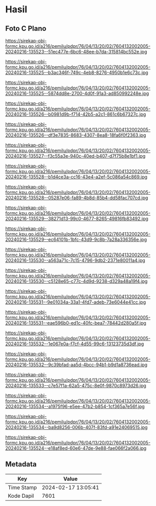 # Hasil

## Foto C Plano

https://sirekap-obj-formc.kpu.go.id/a216/pemilu/pdpr/76/04/13/20/02/7604132002005-20240216-135523--51ec477e-6bc6-48ee-b7da-315814bc552e.jpg

https://sirekap-obj-formc.kpu.go.id/a216/pemilu/pdpr/76/04/13/20/02/7604132002005-20240216-135525--b3ac346f-749c-4eb8-8276-4950b1e6c73c.jpg

https://sirekap-obj-formc.kpu.go.id/a216/pemilu/pdpr/76/04/13/20/02/7604132002005-20240216-135525--5874dd8e-2700-4d0f-91a3-ad850992248e.jpg

https://sirekap-obj-formc.kpu.go.id/a216/pemilu/pdpr/76/04/13/20/02/7604132002005-20240216-135526--b0981d9b-f714-42b5-a2c1-861c6b67327c.jpg

https://sirekap-obj-formc.kpu.go.id/a216/pemilu/pdpr/76/04/13/20/02/7604132002005-20240216-135526--df3e7835-8683-4307-8ea8-18fa6f0f2363.jpg

https://sirekap-obj-formc.kpu.go.id/a216/pemilu/pdpr/76/04/13/20/02/7604132002005-20240216-135527--f3c55a3e-940c-40ed-b407-d7f75b8e1bf1.jpg

https://sirekap-obj-formc.kpu.go.id/a216/pemilu/pdpr/76/04/13/20/02/7604132002005-20240216-135528--b1d4ce3a-cc16-43e4-a2ef-5c086a54c869.jpg

https://sirekap-obj-formc.kpu.go.id/a216/pemilu/pdpr/76/04/13/20/02/7604132002005-20240216-135528--05287e06-fa89-4b8d-85b4-dd58fac707cd.jpg

https://sirekap-obj-formc.kpu.go.id/a216/pemilu/pdpr/76/04/13/20/02/7604132002005-20240216-135529--38271d13-99c0-4677-8265-49816fb83492.jpg

https://sirekap-obj-formc.kpu.go.id/a216/pemilu/pdpr/76/04/13/20/02/7604132002005-20240216-135529--ec64101b-1bfc-43d9-9c8b-7a28a336356e.jpg

https://sirekap-obj-formc.kpu.go.id/a216/pemilu/pdpr/76/04/13/20/02/7604132002005-20240216-135530--a563a71c-7c15-4796-9db2-2371e80011a4.jpg

https://sirekap-obj-formc.kpu.go.id/a216/pemilu/pdpr/76/04/13/20/02/7604132002005-20240216-135530--c5128e65-c77c-4d9d-9238-d329a48a19f4.jpg

https://sirekap-obj-formc.kpu.go.id/a216/pemilu/pdpr/76/04/13/20/02/7604132002005-20240216-135531--9e01034a-33a1-4fd7-adeb-73e6044e41cc.jpg

https://sirekap-obj-formc.kpu.go.id/a216/pemilu/pdpr/76/04/13/20/02/7604132002005-20240216-135531--eae596b0-ed1c-40fc-bea7-78442d280a5f.jpg

https://sirekap-obj-formc.kpu.go.id/a216/pemilu/pdpr/76/04/13/20/02/7604132002005-20240216-135532--1e067e0a-f7cf-4d55-99c6-13123735d3df.jpg

https://sirekap-obj-formc.kpu.go.id/a216/pemilu/pdpr/76/04/13/20/02/7604132002005-20240216-135532--9c39bfad-aa5d-4bcc-94b1-b9d1a8736ead.jpg

https://sirekap-obj-formc.kpu.go.id/a216/pemilu/pdpr/76/04/13/20/02/7604132002005-20240216-135533--c7e57f1a-62a5-475c-8e0f-9870c8973d26.jpg

https://sirekap-obj-formc.kpu.go.id/a216/pemilu/pdpr/76/04/13/20/02/7604132002005-20240216-135534--a1975f96-e5ee-47b2-b854-1cf365a7e56f.jpg

https://sirekap-obj-formc.kpu.go.id/a216/pemilu/pdpr/76/04/13/20/02/7604132002005-20240216-135534--ba9d8256-006b-407f-83fd-a91e24069515.jpg

https://sirekap-obj-formc.kpu.go.id/a216/pemilu/pdpr/76/04/13/20/02/7604132002005-20240216-135524--e18af8ed-60e6-47de-9e88-fae066f2a066.jpg


## Metadata

| Key        | Value               |
| ---------- | ------------------- |
| Time Stamp | 2024-02-17 13:05:41 |
| Kode Dapil | 7601                |




